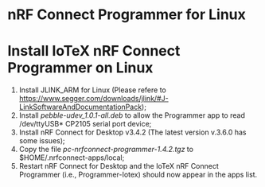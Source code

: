 # nRF Connect Programmer for Linux

# Install IoTeX nRF Connect Programmer on Linux

1. Install JLINK_ARM for Linux (Please refere to https://www.segger.com/downloads/jlink/#J-LinkSoftwareAndDocumentationPack);
2. Install *pebble-udev_1.0.1-all.deb* to allow the Programmer app to read /dev/ttyUSB* CP2105 serial port device;
3. Install nRF Connect for Desktop v3.4.2 (The latest version v.3.6.0 has some issues);
4. Copy the file *pc-nrfconnect-programmer-1.4.2.tgz* to $HOME/.nrfconnect-apps/local;
5. Restart nRF Connect for Desktop and the IoTeX nRF Connect Programmer (i.e., Programmer-Iotex) should now appear in the apps list.
